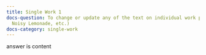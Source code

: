 ```yaml
---
title: Single Work 1
docs-question: To change or update any of the text on individual work pages (Bradford,
  Noisy Lemonade, etc.)
docs-category: single-work
---
```


answer is content
